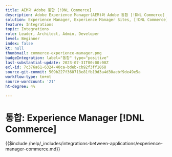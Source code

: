 ```yaml
---
title: AEM과 Adobe 통합 [!DNL Commerce]
description: Adobe Experience Manager(AEM)와 Adobe 통합 [!DNL Commerce] 매력적인 쇼핑 경험을 구축하십시오.
solution: Experience Manager, Experience Manager Sites, [!DNL Commerce]
feature: Integrations
topic: Integrations
role: Leader, Architect, Admin, Developer
level: Beginner
index: false
kt: null
thumbnail: commerce-experience-manager.png
badgeIntegration: label="통합" type="positive"
last-substantial-update: 2023-07-31T00:00:00Z
exl-id: 7c376a61-6324-40ca-bdeb-cb92f3ff1868
source-git-commit: 509b227f360718e81fb19d3a4d30aebf9de49e5a
workflow-type: tm+mt
source-wordcount: '21'
ht-degree: 4%

---
```


# 통합: Experience Manager [!DNL Commerce]

{{$include /help/_includes/integrations-between-applications/experience-manager-commerce.md}}
